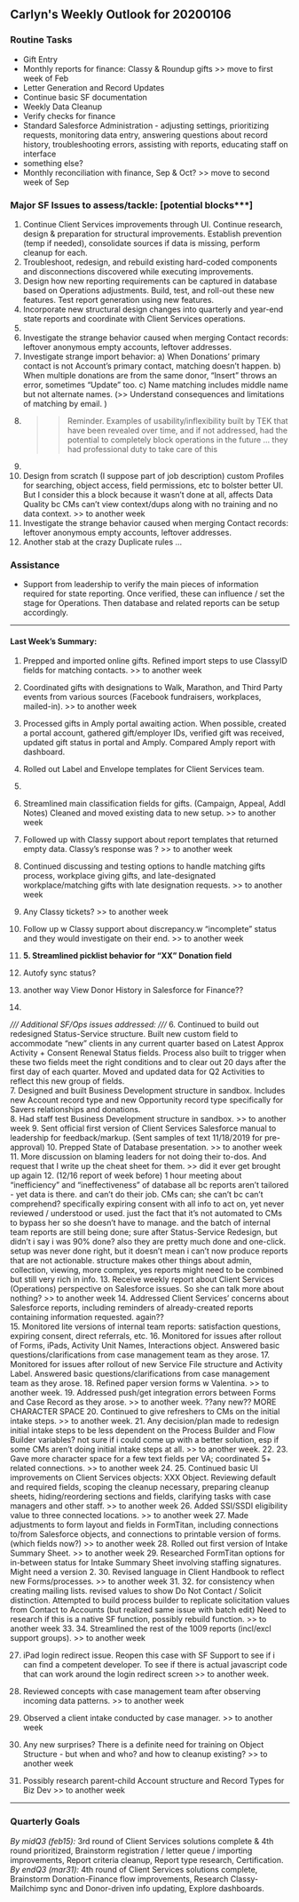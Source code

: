 ## Carlyn's Weekly Outlook for 20200106
### Routine Tasks
* Gift Entry
* Monthly reports for finance: Classy & Roundup gifts >> move to first week of Feb
* Letter Generation and Record Updates
* Continue basic SF documentation
* Weekly Data Cleanup
* Verify checks for finance
* Standard Salesforce Administration - adjusting settings, prioritizing requests, monitoring data entry, answering questions about record history, troubleshooting errors, assisting with reports, educating staff on interface
* something else?
* Monthly reconciliation with finance, Sep & Oct?  >> move to second week of Sep

### Major SF Issues to assess/tackle: [potential blocks***]
1. Continue Client Services improvements through UI.  Continue research, design & preparation for structural improvements.  Establish prevention (temp if needed), consolidate sources if data is missing, perform cleanup for each.
2. Troubleshoot, redesign, and rebuild existing hard-coded components and disconnections discovered while executing improvements.
3. Design how new reporting requirements can be captured in database based on Operations adjustments.  Build, test, and roll-out these new features.  Test report generation using new features.
4. Incorporate new structural design changes into quarterly and year-end state reports and coordinate with Client Services operations.
5. 
6. Investigate the strange behavior caused when merging Contact records: leftover anonymous empty accounts, leftover addresses.
7. Investigate strange import behavior: a) When Donations’ primary contact is not Account’s primary contact, matching doesn’t happen.  b) When multiple donations are from the same donor, “Insert” throws an error, sometimes “Update” too.  c) Name matching includes middle name but not alternate names.  (>> Understand consequences and limitations of matching by email. )
8. > > Reminder.  Examples of usability/inflexibility built by TEK that have been revealed over time, and if not addressed, had the potential to completely block operations in the future … they had professional duty to take care of this
9. 
10. Design from scratch (I suppose part of job description) custom Profiles for searching, object access, field permissions, etc to bolster better UI.  But I consider this a block because it wasn’t done at all, affects Data Quality bc CMs can’t view context/dups along with no training and no data context. >> to another week
11. Investigate the strange behavior caused when merging Contact records: leftover anonymous empty accounts, leftover addresses.
12. Another stab at the crazy Duplicate rules …

### Assistance
* Support from leadership to verify the main pieces of information required for state reporting.  Once verified, these can influence / set the stage for Operations.  Then database and related reports can be setup accordingly.

- - - -
#### Last Week’s Summary:
1. Prepped and imported online gifts.  Refined import steps to use ClassyID fields for matching contacts.  >> to another week
2. Coordinated gifts with designations to Walk, Marathon, and Third Party events from various sources (Facebook fundraisers, workplaces, mailed-in). >> to another week
3. Processed gifts in Amply portal awaiting action.  When possible, created a portal account, gathered gift/employer IDs, verified gift was received, updated gift status in portal and Amply.  Compared Amply report with dashboard.
4. Rolled out Label and Envelope templates for Client Services team.  
5. 
6. Streamlined main classification fields for gifts.  (Campaign, Appeal, Addl Notes)  Cleaned and moved existing data to new setup.   >> to another week
7. Followed up with Classy support about report templates that returned empty data.  Classy’s response was ?  >> to another week
8. Continued discussing and testing options to handle matching gifts process, workplace giving gifts, and late-designated workplace/matching gifts with late designation requests. >> to another week

12. Any Classy tickets?  >> to another week
13. Follow up w Classy support about discrepancy.w “incomplete” status and they would investigate on their end.   >> to another week
14. **5. Streamlined picklist behavior for “XX” Donation field**
15. Autofy sync status?
16. another way View Donor History in Salesforce for Finance??
17. 

*/// Additional SF/Ops issues addressed: ///*
6. Continued to build out redesigned Status-Service structure.  Built new custom field to accommodate “new” clients in any current quarter based on Latest Approx Activity + Consent Renewal Status fields.  Process also built to trigger when these two fields meet the right conditions and to clear out 20 days after the first day of each quarter.  Moved and updated data for Q2 Activities to reflect this new group of fields.  
7. Designed and built Business Development structure in sandbox.  Includes new Account record type and new Opportunity record type specifically for Savers relationships and donations.  
8. Had staff test Business Development structure in sandbox.  >> to another week
9. Sent official first version of Client Services Salesforce manual to leadership for feedback/markup.  (Sent samples of text 11/18/2019 for pre-approval)
10. Prepped State of Database presentation.   >> to another week
11. More discussion on blaming leaders for not doing their to-dos.  And request that I write up the cheat sheet for them.  >> did it ever get brought up again
12. (12/16 report of week before) 1 hour meeting about “inefficiency” and “ineffectiveness” of database all bc reports aren’t tailored - yet data is there.  and can’t do their job.  CMs can; she can’t bc can’t comprehend?  specifically expiring consent with all info to act on, yet never reviewed / understood or used.   just the fact that it’s not automated to CMs to bypass her so she doesn’t have to manage.  and the batch of internal team reports are still being done; sure after Status-Service Redesign, but didn’t i say i was 90% done?  also they are pretty much done and one-click.  setup was never done right, but it doesn’t mean i can’t now produce reports that are not actionable.  structure makes other things about admin, collection, viewing, more complex, yes reports might need to be combined but still very rich in info.
13. Receive weekly report about Client Services (Operations) perspective on Salesforce issues.  So she can talk more about nothing?  >> to another week
14. Addressed Client Services’ concerns about Salesforce reports, including reminders of already-created reports containing information requested.   again??  
15. Monitored lite versions of internal team reports: satisfaction questions, expiring consent, direct referrals, etc.
16. Monitored for issues after rollout of Forms, iPads, Activity Unit Names, Interactions object.  Answered basic questions/clarifications from case management team as they arose.
17. Monitored for issues after rollout of new Service File structure and Activity Label.  Answered basic questions/clarifications from case management team as they arose.
18. Refined paper version forms w Valentina. >> to another week.
19. Addressed push/get integration errors between Forms and Case Record as they arose.   >> to another week.  ??any new??  MORE CHARACTER SPACE
20. Continued to give refreshers to CMs on the initial intake steps. >> to another week.
21. Any decision/plan made to redesign initial intake steps to be less dependent on the Process Builder and Flow Builder variables?  not sure if i could come up with a better solution, esp if some CMs aren’t doing initial intake steps at all.  >> to another week.
22. 
23. Gave more character space for a few text fields per VA; coordinated 5+ related connections. >> to another week
24. 
25. Continued basic UI improvements on Client Services objects: XXX Object.  Reviewing default and required fields, scoping the cleanup necessary, preparing cleanup sheets, hiding/reordering sections and fields, clarifying tasks with case managers and other staff.  >> to another week
26. Added SSI/SSDI eligibility value to three connected locations.  >> to another week
27. Made adjustments to form layout and fields in FormTitan, including connections to/from Salesforce objects, and connections to printable version of forms.  (which fields now?) >> to another week
28. Rolled out first version of Intake Summary Sheet. >> to another week
29. Researched FormTitan options for in-between status for Intake Summary Sheet involving staffing signatures.  Might need a version 2.
30. Revised language in Client Handbook to reflect new Forms/processes. >> to another week
31. 
32. for consistency when creating mailing lists.  revised values to show Do Not Contact / Solicit distinction.  Attempted to build process builder to replicate solicitation values from Contact to Accounts (but realized same issue with batch edit)  Need to research if this is a native SF function, possibly rebuild function.  >> to another week
33. 
34. Streamlined the rest of the 1009 reports (incl/excl support groups).  >> to another week

27. iPad login redirect issue.  Reopen this case with SF Support to see if i can find a competent developer.  To see if there is actual javascript code that can work around the login redirect screen  >> to another week.
28. Reviewed concepts with case management team after observing incoming data patterns.  >> to another week
29. Observed a client intake conducted by case manager. >> to another week

22. Any new surprises?  There is a definite need for training on Object Structure - but when and who?  and how to cleanup existing?  >> to another week
23. Possibly research parent-child Account structure and Record Types for Biz Dev >> to another week

- - - -
### Quarterly Goals
*By midQ3 (feb15):* 3rd round of Client Services solutions complete & 4th round prioritized, Brainstorm registration / letter queue / importing improvements, Report criteria cleanup, Report type research, Certification. 
*By endQ3 (mar31):* 4th round of Client Services solutions complete, Brainstorm Donation-Finance flow improvements, Research Classy-Mailchimp sync and Donor-driven info updating, Explore dashboards.